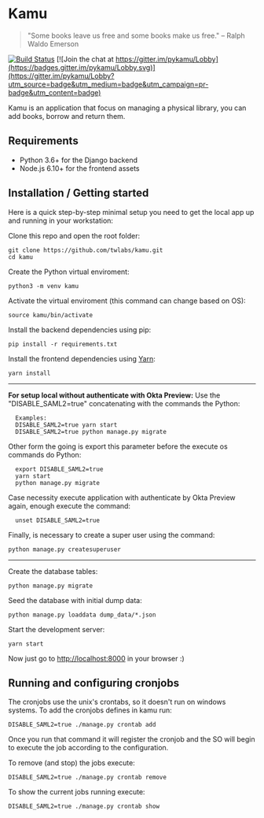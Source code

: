 # Kamu
> "Some books leave us free and some books make us free."
> – Ralph Waldo Emerson

[![Build Status](https://travis-ci.com/ayr-ton/kamu.svg?token=KGsd1SkDsTdBvgkTgbtG&branch=master)](https://travis-ci.com/ayr-ton/kamu)
[![Join the chat at https://gitter.im/pykamu/Lobby](https://badges.gitter.im/pykamu/Lobby.svg)](https://gitter.im/pykamu/Lobby?utm_source=badge&utm_medium=badge&utm_campaign=pr-badge&utm_content=badge)

Kamu is an application that focus on managing a physical library, you can add books, borrow and return them.

## Requirements

- Python 3.6+ for the Django backend
- Node.js 6.10+ for the frontend assets

## Installation / Getting started

Here is a quick step-by-step minimal setup you need to get the local app up and running in your workstation:

Clone this repo and open the root folder:

```shell
git clone https://github.com/twlabs/kamu.git
cd kamu
```

Create the Python virtual enviroment:

```shell
python3 -m venv kamu
```

Activate the virtual enviroment (this command can change based on OS):

```shell
source kamu/bin/activate
```

Install the backend dependencies using pip:

```shell
pip install -r requirements.txt
```

Install the frontend dependencies using [Yarn](http://yarnpkg.com):

```shell
yarn install
```

---
**For setup local without authenticate with Okta Preview:**
Use the "DISABLE_SAML2=true" concatenating with the commands the Python:

```shell
  Examples:  
  DISABLE_SAML2=true yarn start
  DISABLE_SAML2=true python manage.py migrate
```

Other form the going is export this parameter before the execute os commands do Python:

```shell
  export DISABLE_SAML2=true
  yarn start
  python manage.py migrate
```

Case necessity execute application with authenticate by Okta Preview again, enough execute the command:

```shell
  unset DISABLE_SAML2=true
```

Finally, is necessary to create a super user using the command:

```shell
python manage.py createsuperuser
```
---

Create the database tables:

```shell
python manage.py migrate
```

Seed the database with initial dump data:

```shell
python manage.py loaddata dump_data/*.json
```

Start the development server:

```shell
yarn start
```

Now just go to [http://localhost:8000](http://localhost:8000) in your browser :)


## Running and configuring cronjobs

The cronjobs use the unix's crontabs, so it doesn't run on windows systems.
To add the cronjobs defines in kamu run:

```shell
DISABLE_SAML2=true ./manage.py crontab add
```
Once you run that command it will register the cronjob and the SO will begin to execute the job according to the configuration.

To remove (and stop) the jobs execute:
```shell
DISABLE_SAML2=true ./manage.py crontab remove
```

To show the current jobs running execute:
```shell
DISABLE_SAML2=true ./manage.py crontab show
```